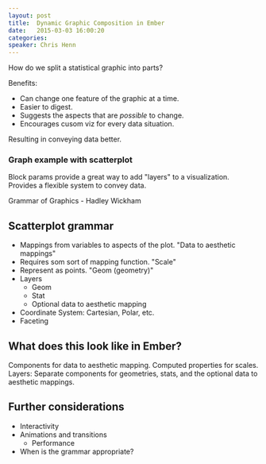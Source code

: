 ```yaml
---
layout: post
title:  Dynamic Graphic Composition in Ember
date:   2015-03-03 16:00:20
categories:
speaker: Chris Henn
---
```


How do we split a statistical graphic into parts?

Benefits:

* Can change one feature of the graphic at a time.
* Easier to digest.
* Suggests the aspects that are _possible_ to change.
* Encourages cusom viz for every data situation. 

Resulting in conveying data better.

### Graph example with scatterplot

Block params provide a great way to add "layers" to a visualization. Provides
a flexible system to convey data.

Grammar of Graphics - Hadley Wickham

## Scatterplot grammar

* Mappings from variables to aspects of the plot. "Data to aesthetic mappings"
* Requires som sort of mapping function. "Scale"
* Represent as points. "Geom (geometry)"
* Layers
  * Geom
  * Stat
  * Optional data to aesthetic mapping
* Coordinate System: Cartesian, Polar, etc.
* Faceting

## What does this look like in Ember?

Components for data to aesthetic mapping. Computed properties for scales.
Layers: Separate components for geometries, stats, and the optional data to
aesthetic mappings.

## Further considerations

* Interactivity
* Animations and transitions
  * Performance
* When is the grammar appropriate?

